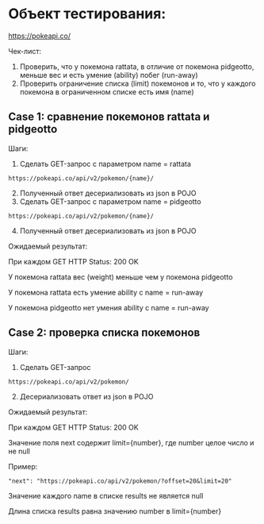 # Объект тестирования:
https://pokeapi.co/

Чек-лист:
1. Проверить, что у покемона rattata, в отличие от покемона pidgeotto, меньше вес и есть умение
   (ability) побег (run-away)
2. Проверить ограничение списка (limit) покемонов и то, что у каждого покемона в
   ограниченном списке есть имя (name)

## Case 1: сравнение покемонов rattata и pidgeotto

Шаги:

1. Сделать GET-запрос  с параметром name = rattata
```
https://pokeapi.co/api/v2/pokemon/{name}/
```
2. Полученный ответ десериализовать из json в POJO
3. Сделать GET-запрос с параметром name = pidgeotto
```
https://pokeapi.co/api/v2/pokemon/{name}/
```
4. Полученный ответ десериализовать из json в POJO

Ожидаемый результат:

При каждом GET HTTP Status: 200 OK 

У покемона rattata вес (weight) меньше чем у покемона pidgeotto

У покемона rattata есть умение ability с name = run-away

У покемона pidgeotto нет умения ability с name = run-away

## Case 2: проверка списка покемонов

Шаги:

1. Сделать GET-запрос
```
https://pokeapi.co/api/v2/pokemon/
```
2. Десериализовать ответ из json в POJO

Ожидаемый результат:

При каждом GET HTTP Status: 200 OK 

Значение поля next содержит limit={number}, где number целое число и не null

Пример:
```
"next": "https://pokeapi.co/api/v2/pokemon/?offset=20&limit=20"
```
Значение каждого name в списке results не является null

Длина списка results равна значению number в limit={number}


